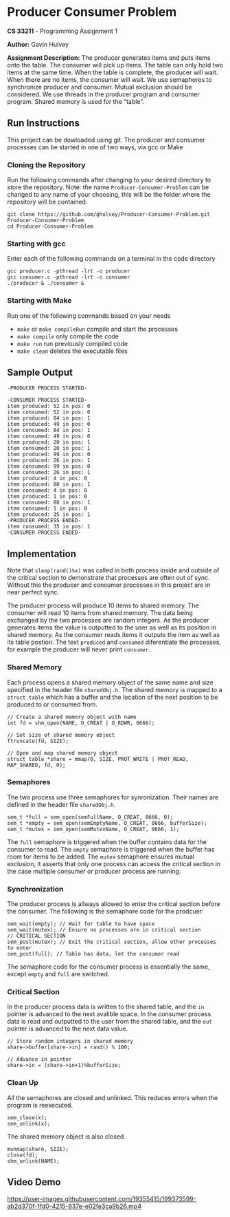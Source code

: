 # Producer Consumer Problem

**CS 33211** - Programming Assignment 1

**Author:** Gavin Hulvey 

**Assignment Description:** The producer generates items and puts items onto the table. The consumer will pick up items. The table can only hold two items at the same time. When the table is complete, the producer will wait. When there are no items, the consumer will wait. We use semaphores to synchronize producer and consumer.  Mutual exclusion should be considered. We use threads in the producer program and consumer program. Shared memory is used for the “table”.

## Run Instructions

This project can be dowloaded using git. The producer and consumer processes can be started in one of two ways, via gcc or Make

### Cloning the Repository

Run the following commands after changing to your desired directory to store the repository. Note: the name `Producer-Consumer-Problem` can be changed to any name of your choosing, this will be the folder where the repository will be contained.

```
git clone https://github.com/ghulvey/Producer-Consumer-Problem.git Producer-Consumer-Problem
cd Producer-Consumer-Problem
```

### Starting with gcc

Enter each of the following commands on a terminal in the code directory

```
gcc producer.c -pthread -lrt -o producer
gcc consumer.c -pthread -lrt -o consumer
./producer & ./consumer &
```

### Starting with Make

Run one of the following commands based on your needs
- `make` or `make compileRun` compile and start the processes
- `make compile` only compile the code
- `make run` run previously compiled code
- `make clean` deletes the executable files

## Sample Output

```
-PRODUCER PROCESS STARTED-

-CONSUMER PROCESS STARTED-
item produced: 52 in pos: 0
item consumed: 52 in pos: 0
item produced: 84 in pos: 1
item produced: 49 in pos: 0
item consumed: 84 in pos: 1
item consumed: 49 in pos: 0
item produced: 20 in pos: 1
item consumed: 20 in pos: 1
item produced: 99 in pos: 0
item produced: 26 in pos: 1
item consumed: 99 in pos: 0
item consumed: 26 in pos: 1
item produced: 4 in pos: 0
item produced: 80 in pos: 1
item consumed: 4 in pos: 0
item produced: 1 in pos: 0
item consumed: 80 in pos: 1
item consumed: 1 in pos: 0
item produced: 35 in pos: 1
-PRODUCER PROCESS ENDED-
item consumed: 35 in pos: 1
-CONSUMER PROCESS ENDED-
```

## Implementation

Note that `sleep(rand()%x)` was called in both process inside and outside of the critical section to demonstrate that processes are often out of sync. Without this the producer and consumer processes in this project are in near perfect sync.

The producer process will produce 10 items to shared memory. The consumer will read 10 items from shared memory. The data being exchanged by the two processes are random integers. As the producer generates items the value is outputted to the user as well as its position in shared memory. As the consumer reads items it outputs the item as well as its table postion. The text `produced` and `consumed` diferentiate the processes, for example the producer will never print `consumer`. 

### Shared Memory

Each process opens a shared memory object of the same name and size specified in the header file `sharedObj.h`. The shared memory is mapped to a `struct table` which has a buffer and the location of the next position to be produced to or consumed from. 

```
// Create a shared memory object with name
int fd = shm_open(NAME, O_CREAT | O_RDWR, 0666);
    
// Set size of shared memory object
ftruncate(fd, SIZE);
    
// Open and map shared memory object 
struct table *share = mmap(0, SIZE, PROT_WRITE | PROT_READ, MAP_SHARED, fd, 0);
```

### Semaphores

The two process use three semaphores for synronization. Their names are defined in the header file `sharedObj.h`. 

```
sem_t *full = sem_open(semFullName, O_CREAT, 0666, 0);
sem_t *empty = sem_open(semEmptyName, O_CREAT, 0666, bufferSize);
sem_t *mutex = sem_open(semMutexName, O_CREAT, 0666, 1);
```

The `full` semaphore is triggered when the buffer contains data for the consumer to read. The `empty` semaphore is triggered when the buffer has room for items to be added. The `mutex` semaphore ensures mutual exclusion, it asserts that only one process can access the critical section in the case multiple consumer or producer process are running.

### Synchronization

The producer process is allways allowed to enter the critical section before the consumer. The following is the semaphore code for the prodcuer:

```
sem_wait(empty); // Wait for table to have space
sem_wait(mutex); // Ensure no processes are in critical section
// CRITICAL SECTION
sem_post(mutex); // Exit the critical section, allow other processes to enter
sem_post(full); // Table has data, let the consumer read
```

The semaphore code for the consumer process is essentially the same, except `empty` and `full` are switched.

### Critical Section

In the producer process data is written to the shared table, and the `in` pointer is advanced to the next avalible space. In the consumer process data is read and outputted to the user from the shared table, and the `out` pointer is advanced to the next data value.

```
// Store random integers in shared memory
share->buffer[share->in] = rand() % 100;

// Advance in pointer
share->in = (share->in+1)%bufferSize;
```

### Clean Up

All the semaphores are closed and unlinked. This reduces errors when the program is reexecuted.

```
sem_close(x);
sem_unlink(x);
```

The shared memory object is also closed.

```
munmap(share, SIZE);
close(fd);
shm_unlink(NAME);
```

## Video Demo
https://user-images.githubusercontent.com/19355415/199373599-ab2d370f-1fd0-4215-837e-e02fe3ca9b26.mp4


